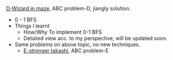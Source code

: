 [D-Wizard in maze](https://atcoder.jp/contests/abc176/tasks/abc176_d), ABC problem-D, jiangly solution.<br>
- 0 - 1 BFS
- Things I learnt
  - How/Why To implement 0-1 BFS
  - Detailed view acc. to my perspective, will be updated soon.
- Same problems on above topic, no new techniques.
  - [E-stronger takashi](https://atcoder.jp/contests/abc213/tasks/abc213_e), ABC problem-E

